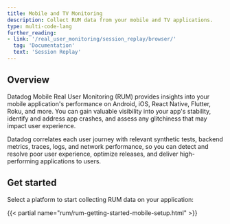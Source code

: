 ```yaml
---
title: Mobile and TV Monitoring
description: Collect RUM data from your mobile and TV applications.
type: multi-code-lang
further_reading:
- link: '/real_user_monitoring/session_replay/browser/'
  tag: 'Documentation'
  text: 'Session Replay'
---
```


## Overview

Datadog Mobile Real User Monitoring (RUM) provides insights into your mobile application's performance on Android, iOS, React Native, Flutter, Roku, and more. You can gain valuable visibility into your app's stability, identify and address app crashes, and assess any glitchiness that may impact user experience.

Datadog correlates each user journey with relevant synthetic tests, backend metrics, traces, logs, and network performance, so you can detect and resolve poor user experience, optimize releases, and deliver high-performing applications to users.

## Get started

Select a platform to start collecting RUM data on your application:

{{< partial name="rum/rum-getting-started-mobile-setup.html" >}}